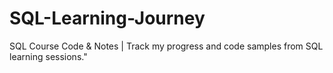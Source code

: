 # SQL-Learning-Journey
SQL Course Code &amp; Notes | Track my progress and code samples from SQL learning sessions."
